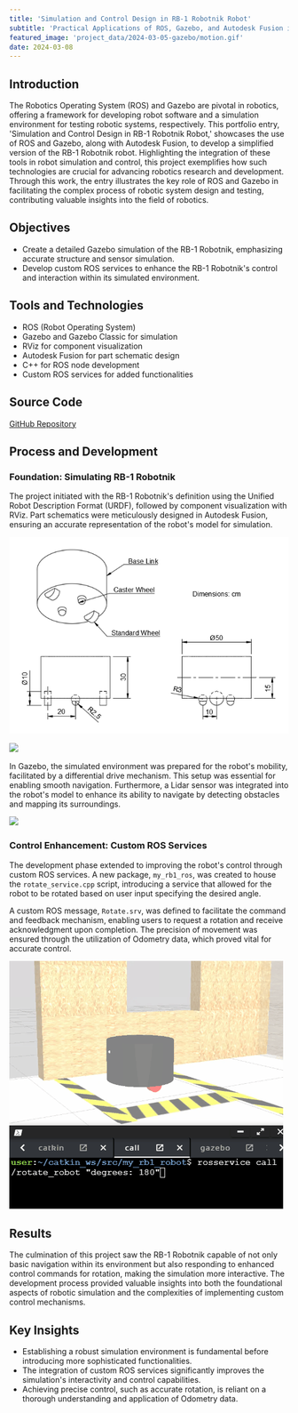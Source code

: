 ```yaml
---
title: 'Simulation and Control Design in RB-1 Robotnik Robot'
subtitle: 'Practical Applications of ROS, Gazebo, and Autodesk Fusion in Robotics'
featured_image: 'project_data/2024-03-05-gazebo/motion.gif'
date: 2024-03-08
---
```


## Introduction 

The Robotics Operating System (ROS) and Gazebo are pivotal in robotics, offering a framework for developing robot software and a simulation environment for testing robotic systems, respectively. This portfolio entry, 'Simulation and Control Design in RB-1 Robotnik Robot,' showcases the use of ROS and Gazebo, along with Autodesk Fusion, to develop a simplified version of the RB-1 Robotnik robot. Highlighting the integration of these tools in robot simulation and control, this project exemplifies how such technologies are crucial for advancing robotics research and development. Through this work, the entry illustrates the key role of ROS and Gazebo in facilitating the complex process of robotic system design and testing, contributing valuable insights into the field of robotics.

## Objectives
- Create a detailed Gazebo simulation of the RB-1 Robotnik, emphasizing accurate structure and sensor simulation.
- Develop custom ROS services to enhance the RB-1 Robotnik's control and interaction within its simulated environment.

## Tools and Technologies
- ROS (Robot Operating System)
- Gazebo and Gazebo Classic for simulation
- RViz for component visualization
- Autodesk Fusion for part schematic design
- C++ for ROS node development
- Custom ROS services for added functionalities

## Source Code 
[GitHub Repository](https://github.com/MiguelSolisSegura/my_rb1_robot)

## Process and Development

### Foundation: Simulating RB-1 Robotnik
The project initiated with the RB-1 Robotnik's definition using the Unified Robot Description Format (URDF), followed by component visualization with RViz. Part schematics were meticulously designed in Autodesk Fusion, ensuring an accurate representation of the robot's model for simulation.

![](/project_data/2024-03-05-gazebo/dimensions.png)

![](/project_data/2024-03-05-gazebo/rviz.gif)

In Gazebo, the simulated environment was prepared for the robot's mobility, facilitated by a differential drive mechanism. This setup was essential for enabling smooth navigation. Furthermore, a Lidar sensor was integrated into the robot's model to enhance its ability to navigate by detecting obstacles and mapping its surroundings.

![](/project_data/2024-03-05-gazebo/motion.gif)

### Control Enhancement: Custom ROS Services
The development phase extended to improving the robot's control through custom ROS services. A new package, `my_rb1_ros`, was created to house the `rotate_service.cpp` script, introducing a service that allowed for the robot to be rotated based on user input specifying the desired angle.

A custom ROS message, `Rotate.srv`, was defined to facilitate the command and feedback mechanism, enabling users to request a rotation and receive acknowledgment upon completion. The precision of movement was ensured through the utilization of Odometry data, which proved vital for accurate control.

![](/project_data/2024-03-08-ros/spin.gif)

## Results
The culmination of this project saw the RB-1 Robotnik capable of not only basic navigation within its environment but also responding to enhanced control commands for rotation, making the simulation more interactive. The development process provided valuable insights into both the foundational aspects of robotic simulation and the complexities of implementing custom control mechanisms.

## Key Insights
- Establishing a robust simulation environment is fundamental before introducing more sophisticated functionalities.
- The integration of custom ROS services significantly improves the simulation's interactivity and control capabilities.
- Achieving precise control, such as accurate rotation, is reliant on a thorough understanding and application of Odometry data.